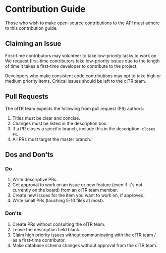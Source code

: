 # Contribution Guide

Those who wish to make open-source contributions to the API must adhere to this contribution guide.

## Claiming an Issue

First-time contributors may volunteer to take low-priority tasks to work on. We request first-time contributors take low-priority issues due to the length of time it takes a first-time developer to contribute to the project.

Developers who make consistent code contributions may opt to take high or medium priority items. Critical issues should be left to the o!TR team.

## Pull Requests

The o!TR team expects the following from pull request (PR) authors:

1. Titles must be clear and concise.
2. Changes must be listed in the description box.
3. If a PR closes a specific branch, include this in the description: `closes #x`.
4. All PRs must target the master branch.

## Dos and Don'ts

### Do

1. Write descriptive PRs.
2. Get approval to work on an issue or new feature (even if it's not currently on the board) from an o!TR team member.
3. Create new issues for the item you want to work on, if approved.
4. Write small PRs (touching 5-10 files at most).

### Don'ts

1. Create PRs without consulting the o!TR team.
2. Leave the description field blank.
3. Claim high priority issues without communicating with the o!TR team / as a first-time contributor.
4. Make database schema changes without approval from the o!TR team.